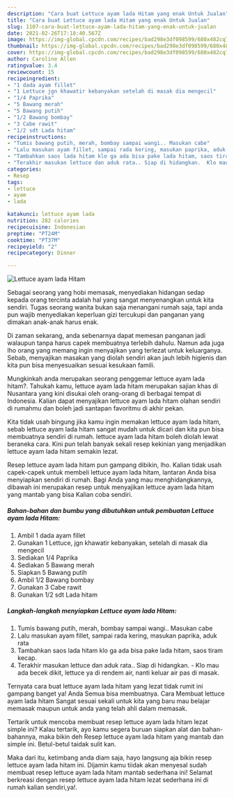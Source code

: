 ```yaml
---
description: "Cara buat Lettuce ayam lada Hitam yang enak Untuk Jualan"
title: "Cara buat Lettuce ayam lada Hitam yang enak Untuk Jualan"
slug: 1107-cara-buat-lettuce-ayam-lada-hitam-yang-enak-untuk-jualan
date: 2021-02-26T17:18:40.567Z
image: https://img-global.cpcdn.com/recipes/bad298e3df098599/680x482cq70/lettuce-ayam-lada-hitam-foto-resep-utama.jpg
thumbnail: https://img-global.cpcdn.com/recipes/bad298e3df098599/680x482cq70/lettuce-ayam-lada-hitam-foto-resep-utama.jpg
cover: https://img-global.cpcdn.com/recipes/bad298e3df098599/680x482cq70/lettuce-ayam-lada-hitam-foto-resep-utama.jpg
author: Caroline Allen
ratingvalue: 3.4
reviewcount: 15
recipeingredient:
- "1 dada ayam fillet"
- "1 Lettuce jgn khawatir kebanyakan setelah di masak dia mengecil"
- "1/4 Paprika"
- "5 Bawang merah"
- "5 Bawang putih"
- "1/2 Bawang bombay"
- "3 Cabe rawit"
- "1/2 sdt Lada hitam"
recipeinstructions:
- "Tumis bawang putih, merah, bombay sampai wangi.. Masukan cabe"
- "Lalu masukan ayam fillet, sampai rada kering, masukan paprika, aduk rata"
- "Tambahkan saos lada hitam klo ga ada bisa pake lada hitam, saos tiram kecap."
- "Terakhir masukan lettuce dan aduk rata.. Siap di hidangkan.  Klo mau ada becek dikit, lettuce ya di rendem air, nanti keluar air pas di masak."
categories:
- Resep
tags:
- lettuce
- ayam
- lada

katakunci: lettuce ayam lada 
nutrition: 282 calories
recipecuisine: Indonesian
preptime: "PT24M"
cooktime: "PT37M"
recipeyield: "2"
recipecategory: Dinner

---
```



![Lettuce ayam lada Hitam](https://img-global.cpcdn.com/recipes/bad298e3df098599/680x482cq70/lettuce-ayam-lada-hitam-foto-resep-utama.jpg)

Sebagai seorang yang hobi memasak, menyediakan hidangan sedap kepada orang tercinta adalah hal yang sangat menyenangkan untuk kita sendiri. Tugas seorang  wanita bukan saja menangani rumah saja, tapi anda pun wajib menyediakan keperluan gizi tercukupi dan panganan yang dimakan anak-anak harus enak.

Di zaman  sekarang, anda sebenarnya dapat memesan panganan jadi walaupun tanpa harus capek membuatnya terlebih dahulu. Namun ada juga lho orang yang memang ingin menyajikan yang terlezat untuk keluarganya. Sebab, menyajikan masakan yang diolah sendiri akan jauh lebih higienis dan kita pun bisa menyesuaikan sesuai kesukaan famili. 



Mungkinkah anda merupakan seorang penggemar lettuce ayam lada hitam?. Tahukah kamu, lettuce ayam lada hitam merupakan sajian khas di Nusantara yang kini disukai oleh orang-orang di berbagai tempat di Indonesia. Kalian dapat menyajikan lettuce ayam lada hitam olahan sendiri di rumahmu dan boleh jadi santapan favoritmu di akhir pekan.

Kita tidak usah bingung jika kamu ingin memakan lettuce ayam lada hitam, sebab lettuce ayam lada hitam sangat mudah untuk dicari dan kita pun bisa membuatnya sendiri di rumah. lettuce ayam lada hitam boleh diolah lewat beraneka cara. Kini pun telah banyak sekali resep kekinian yang menjadikan lettuce ayam lada hitam semakin lezat.

Resep lettuce ayam lada hitam pun gampang dibikin, lho. Kalian tidak usah capek-capek untuk membeli lettuce ayam lada hitam, lantaran Anda bisa menyiapkan sendiri di rumah. Bagi Anda yang mau menghidangkannya, dibawah ini merupakan resep untuk menyajikan lettuce ayam lada hitam yang mantab yang bisa Kalian coba sendiri.

<!--inarticleads1-->

##### Bahan-bahan dan bumbu yang dibutuhkan untuk pembuatan Lettuce ayam lada Hitam:

1. Ambil 1 dada ayam fillet
1. Gunakan 1 Lettuce, jgn khawatir kebanyakan, setelah di masak dia mengecil
1. Sediakan 1/4 Paprika
1. Sediakan 5 Bawang merah
1. Siapkan 5 Bawang putih
1. Ambil 1/2 Bawang bombay
1. Gunakan 3 Cabe rawit
1. Gunakan 1/2 sdt Lada hitam




<!--inarticleads2-->

##### Langkah-langkah menyiapkan Lettuce ayam lada Hitam:

1. Tumis bawang putih, merah, bombay sampai wangi.. Masukan cabe
1. Lalu masukan ayam fillet, sampai rada kering, masukan paprika, aduk rata
1. Tambahkan saos lada hitam klo ga ada bisa pake lada hitam, saos tiram kecap.
1. Terakhir masukan lettuce dan aduk rata.. Siap di hidangkan.  - Klo mau ada becek dikit, lettuce ya di rendem air, nanti keluar air pas di masak.




Ternyata cara buat lettuce ayam lada hitam yang lezat tidak rumit ini gampang banget ya! Anda Semua bisa membuatnya. Cara Membuat lettuce ayam lada hitam Sangat sesuai sekali untuk kita yang baru mau belajar memasak maupun untuk anda yang telah ahli dalam memasak.

Tertarik untuk mencoba membuat resep lettuce ayam lada hitam lezat simple ini? Kalau tertarik, ayo kamu segera buruan siapkan alat dan bahan-bahannya, maka bikin deh Resep lettuce ayam lada hitam yang mantab dan simple ini. Betul-betul taidak sulit kan. 

Maka dari itu, ketimbang anda diam saja, hayo langsung aja bikin resep lettuce ayam lada hitam ini. Dijamin kamu tiidak akan menyesal sudah membuat resep lettuce ayam lada hitam mantab sederhana ini! Selamat berkreasi dengan resep lettuce ayam lada hitam lezat sederhana ini di rumah kalian sendiri,ya!.

